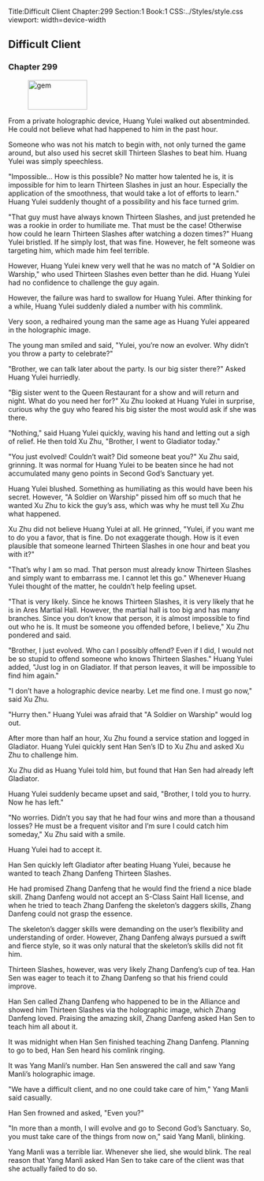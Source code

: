 Title:Difficult Client 
Chapter:299 
Section:1 
Book:1 
CSS:../Styles/style.css 
viewport: width=device-width
  
## Difficult Client
### Chapter 299
  
<figure>
	<img src="../Images/gem.gif" alt="gem" id="gem" width="120" height="60" />
</figure>
  

  
From a private holographic device, Huang Yulei walked out absentminded. He could not believe what had happened to him in the past hour.

Someone who was not his match to begin with, not only turned the game around, but also used his secret skill Thirteen Slashes to beat him. Huang Yulei was simply speechless.

"Impossible… How is this possible? No matter how talented he is, it is impossible for him to learn Thirteen Slashes in just an hour. Especially the application of the smoothness, that would take a lot of efforts to learn." Huang Yulei suddenly thought of a possibility and his face turned grim.

"That guy must have always known Thirteen Slashes, and just pretended he was a rookie in order to humiliate me. That must be the case! Otherwise how could he learn Thirteen Slashes after watching a dozen times?" Huang Yulei bristled. If he simply lost, that was fine. However, he felt someone was targeting him, which made him feel terrible.

However, Huang Yulei knew very well that he was no match of "A Soldier on Warship," who used Thirteen Slashes even better than he did. Huang Yulei had no confidence to challenge the guy again.

However, the failure was hard to swallow for Huang Yulei. After thinking for a while, Huang Yulei suddenly dialed a number with his commlink.

Very soon, a redhaired young man the same age as Huang Yulei appeared in the holographic image.

The young man smiled and said, "Yulei, you’re now an evolver. Why didn’t you throw a party to celebrate?"

"Brother, we can talk later about the party. Is our big sister there?" Asked Huang Yulei hurriedly.

"Big sister went to the Queen Restaurant for a show and will return and night. What do you need her for?" Xu Zhu looked at Huang Yulei in surprise, curious why the guy who feared his big sister the most would ask if she was there.

"Nothing," said Huang Yulei quickly, waving his hand and letting out a sigh of relief. He then told Xu Zhu, "Brother, I went to Gladiator today."

"You just evolved! Couldn’t wait? Did someone beat you?" Xu Zhu said, grinning. It was normal for Huang Yulei to be beaten since he had not accumulated many geno points in Second God’s Sanctuary yet.

Huang Yulei blushed. Something as humiliating as this would have been his secret. However, "A Soldier on Warship" pissed him off so much that he wanted Xu Zhu to kick the guy’s ass, which was why he must tell Xu Zhu what happened.

Xu Zhu did not believe Huang Yulei at all. He grinned, "Yulei, if you want me to do you a favor, that is fine. Do not exaggerate though. How is it even plausible that someone learned Thirteen Slashes in one hour and beat you with it?"

"That’s why I am so mad. That person must already know Thirteen Slashes and simply want to embarrass me. I cannot let this go." Whenever Huang Yulei thought of the matter, he couldn’t help feeling upset.

"That is very likely. Since he knows Thirteen Slashes, it is very likely that he is in Ares Martial Hall. However, the martial hall is too big and has many branches. Since you don’t know that person, it is almost impossible to find out who he is. It must be someone you offended before, I believe," Xu Zhu pondered and said.

"Brother, I just evolved. Who can I possibly offend? Even if I did, I would not be so stupid to offend someone who knows Thirteen Slashes." Huang Yulei added, "Just log in on Gladiator. If that person leaves, it will be impossible to find him again."

"I don’t have a holographic device nearby. Let me find one. I must go now," said Xu Zhu.

"Hurry then." Huang Yulei was afraid that "A Soldier on Warship" would log out.

After more than half an hour, Xu Zhu found a service station and logged in Gladiator. Huang Yulei quickly sent Han Sen’s ID to Xu Zhu and asked Xu Zhu to challenge him.

Xu Zhu did as Huang Yulei told him, but found that Han Sen had already left Gladiator.

Huang Yulei suddenly became upset and said, "Brother, I told you to hurry. Now he has left."

"No worries. Didn’t you say that he had four wins and more than a thousand losses? He must be a frequent visitor and I’m sure I could catch him someday," Xu Zhu said with a smile.

Huang Yulei had to accept it.

Han Sen quickly left Gladiator after beating Huang Yulei, because he wanted to teach Zhang Danfeng Thirteen Slashes.

He had promised Zhang Danfeng that he would find the friend a nice blade skill. Zhang Danfeng would not accept an S-Class Saint Hall license, and when he tried to teach Zhang Danfeng the skeleton’s daggers skills, Zhang Danfeng could not grasp the essence.

The skeleton’s dagger skills were demanding on the user’s flexibility and understanding of order. However, Zhang Danfeng always pursued a swift and fierce style, so it was only natural that the skeleton’s skills did not fit him.

Thirteen Slashes, however, was very likely Zhang Danfeng’s cup of tea. Han Sen was eager to teach it to Zhang Danfeng so that his friend could improve.

Han Sen called Zhang Danfeng who happened to be in the Alliance and showed him Thirteen Slashes via the holographic image, which Zhang Danfeng loved. Praising the amazing skill, Zhang Danfeng asked Han Sen to teach him all about it.

It was midnight when Han Sen finished teaching Zhang Danfeng. Planning to go to bed, Han Sen heard his comlink ringing.

It was Yang Manli’s number. Han Sen answered the call and saw Yang Manli’s holographic image.

"We have a difficult client, and no one could take care of him," Yang Manli said casually.

Han Sen frowned and asked, "Even you?"

"In more than a month, I will evolve and go to Second God’s Sanctuary. So, you must take care of the things from now on," said Yang Manli, blinking.

Yang Manli was a terrible liar. Whenever she lied, she would blink. The real reason that Yang Manli asked Han Sen to take care of the client was that she actually failed to do so.